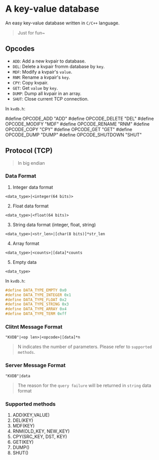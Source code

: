 # A key-value database

An easy key-value database written in `C/C++` language.

> Just for fun~

## Opcodes

- `ADD`: Add a new kvpair to database.
- `DEL`: Delete a kvpair fromm database by `key`.
- `MDF`: Modify a kvpair's `value`.
- `RNM`: Rename a kvpair's `key`.
- `CPY`: Copy kvpair.
- `GET`: Get `value` by `key`.
- `DUMP`: Dump all kvpair in an array.
- `SHUT`: Close current TCP connection.

In `kvdb.h`:

#define OPCODE_ADD "ADD"
#define OPCODE_DELETE "DEL"
#define OPCODE_MODIFY "MDF"
#define OPCODE_RENAME "RNM"
#define OPCODE_COPY "CPY"
#define OPCODE_GET "GET"
#define OPCODE_DUMP "DUMP"
#define OPCODE_SHUTDOWN "SHUT"

## Protocol (TCP)

> In big endian

### Data Format

1. Integer data format

```
<data_type>|<integer(64 bits)>
```

2. Float data format

```
<data_type>|<float(64 bits)>
```

3. String data format (integer, float, string)

```
<data_type>|<str_len>|[char(8 bits)]*str_len
```

4. Array format

```
<data_type>|<counts>|[data]*counts
```

5. Empty data

```
<data_type>
```

In `kvdb.h`:

```c
#define DATA_TYPE_EMPTY 0x0
#define DATA_TYPE_INTEGER 0x1
#define DATA_TYPE_FLOAT 0x2
#define DATA_TYPE_STRING 0x3
#define DATA_TYPE_ARRAY 0x4
#define DATA_TYPE_TERM 0xff
```

### Clitnt Message Format

```
"KVDB"|<op len>|<opcode>|[data]*n
```

> N indicates the number of parameters. Please refer to `supported methods`.

### Server Message Format

```
"KVDB"|data
```

> The reason for the `query failure` will be returned in `string` data format

### Supported methods

1. ADD(KEY,VALUE)
2. DEL(KEY)
3. MDF(KEY)
4. RNM(OLD_KEY, NEW_KEY)
5. CPY(SRC_KEY, DST, KEY)
6. GET(KEY)
7. DUMP()
8. SHUT()




